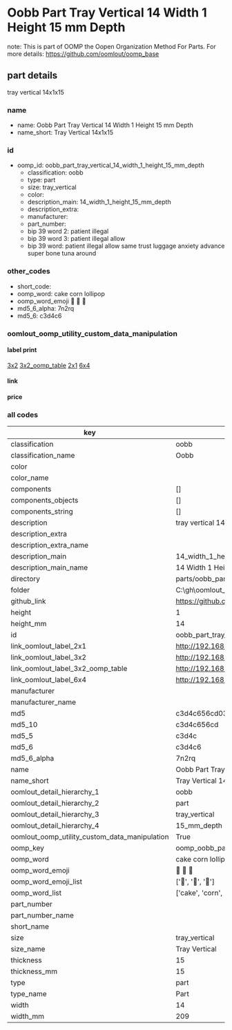 # Oobb Part Tray Vertical 14 Width 1 Height 15 mm Depth  

note: This is part of OOMP the Oopen Organization Method For Parts. For more details: https://github.com/oomlout/oomp_base

##  part details
  



tray vertical 14x1x15



### name
* name: Oobb Part Tray Vertical 14 Width 1 Height 15 mm Depth
* name_short: Tray Vertical 14x1x15 
### id
* oomp_id: oobb_part_tray_vertical_14_width_1_height_15_mm_depth
  * classification: oobb
  * type: part
  * size: tray_vertical
  * color: 
  * description_main: 14_width_1_height_15_mm_depth
  * description_extra: 
  * manufacturer: 
  * part_number: 
  * bip 39 word 2: patient illegal
  * bip 39 word 3: patient illegal allow
  * bip 39 word: patient illegal allow same trust luggage anxiety advance super bone tuna around

### other_codes
* short_code: 
* oomp_word: cake corn lollipop
* oomp_word_emoji :cake: :corn: :lollipop:
* md5_6_alpha: 7n2rq
* md5_6: c3d4c6






### oomlout_oomp_utility_custom_data_manipulation
#### label print
[3x2](http://192.168.1.245:1112/?label=oomp%207n2rq)
[3x2_oomp_table](http://192.168.1.108:1112/?label=oomp%207n2rq)
[2x1](http://192.168.1.242:1112/?label=oomp%207n2rq)
[6x4](http://192.168.1.55:1112/?label=oomp%207n2rq)    

#### link

                              

#### price







### all codes 
| key | value |  
| --- | --- |  
| classification | oobb |  
| classification_name | Oobb |  
| color |  |  
| color_name |  |  
| components | [] |  
| components_objects | [] |  
| components_string | [] |  
| description | tray vertical 14x1x15 |  
| description_extra |  |  
| description_extra_name |  |  
| description_main | 14_width_1_height_15_mm_depth |  
| description_main_name | 14 Width 1 Height 15 mm Depth |  
| directory | parts/oobb_part_tray_vertical_14_width_1_height_15_mm_depth |  
| folder | C:\gh\oomlout_oobb_version_4_generated_parts\parts\oobb_part_tray_vertical_14_width_1_height_15_mm_depth |  
| github_link | https://github.com/oomlout/oomlout_oomp_part_src/tree/main/parts/oobb_part_tray_vertical_14_width_1_height_15_mm_depth |  
| height | 1 |  
| height_mm | 14 |  
| id | oobb_part_tray_vertical_14_width_1_height_15_mm_depth |  
| link_oomlout_label_2x1 | http://192.168.1.242:1112/?label=oomp%207n2rq |  
| link_oomlout_label_3x2 | http://192.168.1.245:1112/?label=oomp%207n2rq |  
| link_oomlout_label_3x2_oomp_table | http://192.168.1.108:1112/?label=oomp%207n2rq |  
| link_oomlout_label_6x4 | http://192.168.1.55:1112/?label=oomp%207n2rq |  
| manufacturer |  |  
| manufacturer_name |  |  
| md5 | c3d4c656cd03e1421374dbee0d5c4508 |  
| md5_10 | c3d4c656cd |  
| md5_5 | c3d4c |  
| md5_6 | c3d4c6 |  
| md5_6_alpha | 7n2rq |  
| name | Oobb Part Tray Vertical 14 Width 1 Height 15 mm Depth |  
| name_short | Tray Vertical 14x1x15  |  
| oomlout_detail_hierarchy_1 | oobb |  
| oomlout_detail_hierarchy_2 | part |  
| oomlout_detail_hierarchy_3 | tray_vertical |  
| oomlout_detail_hierarchy_4 | 15_mm_depth |  
| oomlout_oomp_utility_custom_data_manipulation | True |  
| oomp_key | oomp_oobb_part_tray_vertical_14_width_1_height_15_mm_depth |  
| oomp_word | cake corn lollipop |  
| oomp_word_emoji | :cake: :corn: :lollipop: |  
| oomp_word_emoji_list | [':cake:', ':corn:', ':lollipop:'] |  
| oomp_word_list | ['cake', 'corn', 'lollipop'] |  
| part_number |  |  
| part_number_name |  |  
| short_name |  |  
| size | tray_vertical |  
| size_name | Tray Vertical |  
| thickness | 15 |  
| thickness_mm | 15 |  
| type | part |  
| type_name | Part |  
| width | 14 |  
| width_mm | 209 |  
